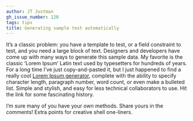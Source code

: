 ```yaml
---
author: JT Justman
gh_issue_number: 120
tags: tips
title: Generating sample text automatically
---
```




It’s a classic problem: you have a template to test, or a field constraint to test, and you need a large block of text. Designers and developers have come up with many ways to generate this sample data. My favorite is the classic ‘Lorem Ipsum’ Latin text used by typesetters for hundreds of years. For a long time I’ve just copy-and-pasted it, but I just happened to find a really cool [Lorem Ipsum generator](https://www.lipsum.com/), complete with the ability to specify character length, paragraph number, word count, or even make a bulleted list. Simple and stylish, and easy for less technical collaborators to use. Hit the link for some fascinating history.

I’m sure many of you have your own methods. Share yours in the comments! Extra points for creative shell one-liners.


